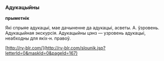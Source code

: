 ### Адукацыйны
**прыметнік**

Які спрыяе адукацыі, мае дачыненне да адукацыі, асветы. А. ўзровень. Адукацыйная экскурсія. Адукацыйны цэнз — узровень адукацыі, неабходны для якіх-н. правоў.

<a rel="author">[http://rv-blr.com/](http://rv-blr.com/slounik.jsp?letterId=0&maskId=0&pageId=167)</a>
